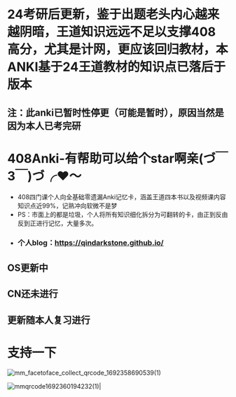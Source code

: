 # 24考研后更新，鉴于出题老头内心越来越阴暗，王道知识远远不足以支撑408高分，尤其是计网，更应该回归教材，本ANKI基于24王道教材的知识点已落后于版本
## 注：此anki已暂时性停更（可能是暂时），原因当然是因为本人已考完研
# 408Anki-有帮助可以给个star啊亲(づ￣3￣)づ╭❤～
+ 408四门课个人向全基础零遗漏Anki记忆卡，涵盖王道四本书以及视频课内容知识点近99%，记熟冲向软微不是梦
+ PS：市面上的都是垃圾，个人将所有知识细化拆分为可翻转的卡，由正到反由反到正进行记忆，大量多次。
+ ### 个人blog：https://qindarkstone.github.io/
## OS更新中
## CN还未进行
## 更新随本人复习进行
# 支持一下 
![mm_facetoface_collect_qrcode_1692358690539(1)](https://github.com/qindarkstone/408Anki/assets/81075299/548d7676-d0d5-47b7-b2c4-aeb9524b0d24)

![mmqrcode1692360194232(1)](https://github.com/qindarkstone/408Anki/assets/81075299/02f514c5-b949-4bb1-8557-cfffeec189b3)|
